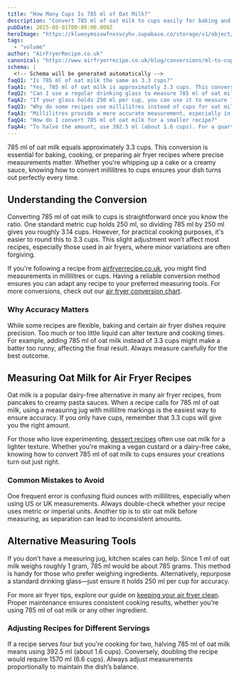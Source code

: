 ```yaml
---
title: "How Many Cups Is 785 ml of Oat Milk?"
description: "Convert 785 ml of oat milk to cups easily for baking and cooking. Perfect for air fryer recipes and precise measurements."
pubDate: 2025-08-01T00:00:00.000Z
heroImage: "https://klueoymssxwfnxsvcyhv.supabase.co/storage/v1/object/public/Shmucket/how-many-cups-is-785-ml-of-oat-milk.webp"
tags:
  - "volume"
author: "AirFryerRecipe.co.uk"
canonical: "https://www.airfryerrecipe.co.uk/blog/conversions/ml-to-cups/how-many-cups-is-785-ml-of-oat-milk"
schema: |
  <!-- Schema will be generated automatically -->
faqQ1: "Is 785 ml of oat milk the same as 3.3 cups?"
faqA1: "Yes, 785 ml of oat milk is approximately 3.3 cups. This conversion is based on the standard metric cup size of 250 ml. For most recipes, this slight rounding won’t affect the outcome."
faqQ2: "Can I use a regular drinking glass to measure 785 ml of oat milk?"
faqA2: "If your glass holds 250 ml per cup, you can use it to measure 785 ml of oat milk by filling it just over three times (3.3 cups). However, for precision, a measuring jug is best."
faqQ3: "Why do some recipes use millilitres instead of cups for oat milk?"
faqA3: "Millilitres provide a more accurate measurement, especially in baking. Cups can vary slightly between countries, whereas millilitres are consistent worldwide."
faqQ4: "How do I convert 785 ml of oat milk for a smaller recipe?"
faqA4: "To halve the amount, use 392.5 ml (about 1.6 cups). For a quarter, use 196.25 ml (roughly 0.8 cups). Always adjust other ingredients proportionally."
---
```

<p>785 ml of oat milk equals approximately 3.3 cups. This conversion is essential for baking, cooking, or preparing air fryer recipes where precise measurements matter. Whether you're whipping up a cake or a creamy sauce, knowing how to convert millilitres to cups ensures your dish turns out perfectly every time.</p>  

<h2>Understanding the Conversion</h2>  
<p>Converting 785 ml of oat milk to cups is straightforward once you know the ratio. One standard metric cup holds 250 ml, so dividing 785 ml by 250 ml gives you roughly 3.14 cups. However, for practical cooking purposes, it's easier to round this to 3.3 cups. This slight adjustment won’t affect most recipes, especially those used in air fryers, where minor variations are often forgiving.</p>  

<p>If you're following a recipe from <a href=https://www.airfryerrecipe.co.uk/recipes>airfryerrecipe.co.uk</a>, you might find measurements in millilitres or cups. Having a reliable conversion method ensures you can adapt any recipe to your preferred measuring tools. For more conversions, check out our <a href=https://www.airfryerrecipe.co.uk/air-fryer-conversion-chart>air fryer conversion chart</a>.</p>  

<h3>Why Accuracy Matters</h3>  
<p>While some recipes are flexible, baking and certain air fryer dishes require precision. Too much or too little liquid can alter texture and cooking times. For example, adding 785 ml of oat milk instead of 3.3 cups might make a batter too runny, affecting the final result. Always measure carefully for the best outcome.</p>  

<h2>Measuring Oat Milk for Air Fryer Recipes</h2>  
<p>Oat milk is a popular dairy-free alternative in many air fryer recipes, from pancakes to creamy pasta sauces. When a recipe calls for 785 ml of oat milk, using a measuring jug with millilitre markings is the easiest way to ensure accuracy. If you only have cups, remember that 3.3 cups will give you the right amount.</p>  

<p>For those who love experimenting, <a href=https://www.airfryerrecipe.co.uk/recipe-category/dessert>dessert recipes</a> often use oat milk for a lighter texture. Whether you're making a vegan custard or a dairy-free cake, knowing how to convert 785 ml of oat milk to cups ensures your creations turn out just right.</p>  

<h3>Common Mistakes to Avoid</h3>  
<p>One frequent error is confusing fluid ounces with millilitres, especially when using US or UK measurements. Always double-check whether your recipe uses metric or imperial units. Another tip is to stir oat milk before measuring, as separation can lead to inconsistent amounts.</p>  

<h2>Alternative Measuring Tools</h2>  
<p>If you don’t have a measuring jug, kitchen scales can help. Since 1 ml of oat milk weighs roughly 1 gram, 785 ml would be about 785 grams. This method is handy for those who prefer weighing ingredients. Alternatively, repurpose a standard drinking glass—just ensure it holds 250 ml per cup for accuracy.</p>  

<p>For more air fryer tips, explore our guide on <a href=https://www.airfryerrecipe.co.uk/air-fryer-cleaner>keeping your air fryer clean</a>. Proper maintenance ensures consistent cooking results, whether you're using 785 ml of oat milk or any other ingredient.</p>  

<h3>Adjusting Recipes for Different Servings</h3>  
<p>If a recipe serves four but you're cooking for two, halving 785 ml of oat milk means using 392.5 ml (about 1.6 cups). Conversely, doubling the recipe would require 1570 ml (6.6 cups). Always adjust measurements proportionally to maintain the dish’s balance.</p>
